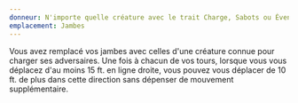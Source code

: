```yaml
---
donneur: N'importe quelle créature avec le trait Charge, Sabots ou Éventrement
emplacement: Jambes
---
```

Vous avez remplacé vos jambes avec celles d'une créature connue pour charger ses adversaires. Une fois à chacun de vos tours, lorsque vous vous déplacez d'au moins 15 ft. en ligne droite, vous pouvez vous déplacer de 10 ft. de plus dans cette direction sans dépenser de mouvement supplémentaire.